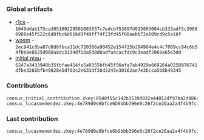 ### Global artifacts
- [r1cs](./artifacts/circuit.r1cs) - `1049ddab175ca305100229501083657c7edcb753897d015803004cb333adf5c39686986e45f522c6d8fbc6d816d3f49ff74f23fd45f08aebb72a509cd9c5a16f`
- [wasm](./artifacts/circuit.wasm) - `2ec941c0ba87d8d6fbca11dc720306a90452e154f25b294964e4c4c7009cc94c6b54fbb8e8625d060a8dc3134df13a5d8d8adfa4cacfdc9c3eadf2068a65e3dd`
- [initial ptau](./artifacts/initial.ptau) - `6247a3433948b35fbfae414fa5a9355bfb45f56efa7ab4929e669264a0258976741dfbe3288bfb49828e5df02c2e633df38d2245e30162ae7e3bcca5b8b49345`

### Contributions
```
census_initial_contribution.zkey:8540f55c142b3539d032a44012df97ba2d986c8fe67daa1cb47410cd1374224d95540c7cefd8f58d32d987e97935ab29a9a9dc57b800fabe4865106438f15d49
census_lucasmenendez.zkey:4e789d0e8bfce6b9bbb396e0c26f2ce26aa2a4f4b9fc1982a7aeebac867fa5106331f863aa669f51fc97383835658495021516507a75ce8e608e4494e8384082
```

### Last contribution
```
census_lucasmenendez.zkey:4e789d0e8bfce6b9bbb396e0c26f2ce26aa2a4f4b9fc1982a7aeebac867fa5106331f863aa669f51fc97383835658495021516507a75ce8e608e4494e8384082
```
